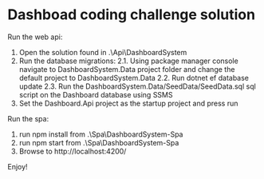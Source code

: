 # Dashboad coding challenge solution 

Run the web api:

1. Open the solution found in .\Api\DashboardSystem
2. Run the database migrations:
	2.1. Using package manager console navigate to DashboardSystem.Data project folder and change the default project to DashboardSystem.Data
	2.2. Run dotnet ef database update
	2.3. Run the DashboardSystem.Data/SeedData/SeedData.sql sql script on the Dashboard database using SSMS
3. Set the Dashboard.Api project as the startup project and press run

Run the spa:

1. run npm install from .\Spa\DashboardSystem-Spa
2. run npm start from .\Spa\DashboardSystem-Spa
3. Browse to http://localhost:4200/

Enjoy!
